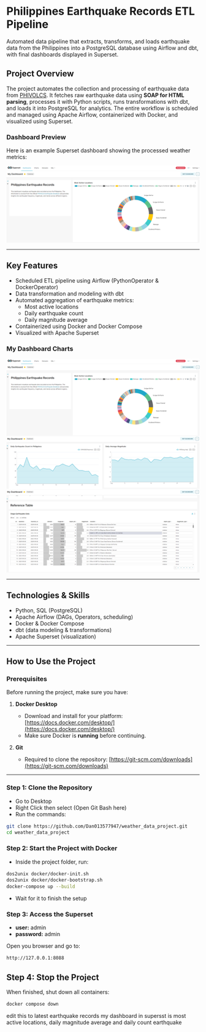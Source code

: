 # Philippines Earthquake Records ETL Pipeline
Automated data pipeline that extracts, transforms, and loads earthquake data from the Philippines into a PostgreSQL database using Airflow and dbt, with final dashboards displayed in Superset.

## Project Overview
The project automates the collection and processing of earthquake data from [PHIVOLCS](https://earthquake.phivolcs.dost.gov.ph/). It fetches raw earthquake data using **SOAP for HTML parsing**, processes it with Python scripts, 
runs transformations with dbt, and loads it into PostgreSQL for analytics. The entire workflow is scheduled and managed using Apache Airflow, containerized with Docker, and visualized using Superset.

### Dashboard Preview
Here is an example Superset dashboard showing the processed weather metrics:

![Dashboard Example](images/superset1.PNG)

---

## Key Features
- Scheduled ETL pipeline using Airflow (PythonOperator & DockerOperator)
- Data transformation and modeling with dbt
- Automated aggregation of earthquake metrics:
  - Most active locations
  - Daily earthquake count
  - Daily magnitude average
- Containerized using Docker and Docker Compose
- Visualized with Apache Superset

### My Dashboard Charts
![Dashboard](images/superset1.PNG)
![Dashboard](images/superset2.PNG)
![Dashboard](images/superset3.PNG)


---

## Technologies & Skills
- Python, SQL (PostgreSQL)
- Apache Airflow (DAGs, Operators, scheduling)
- Docker & Docker Compose
- dbt (data modeling & transformations)
- Apache Superset (visualization)

---

## How to Use the Project

### Prerequisites
Before running the project, make sure you have:

1. **Docker Desktop**  
   - Download and install for your platform: [https://docs.docker.com/desktop/](https://docs.docker.com/desktop/)  
   - Make sure Docker is **running** before continuing.

2. **Git**  
   - Required to clone the repository: [https://git-scm.com/downloads](https://git-scm.com/downloads)

---

### Step 1: Clone the Repository
- Go to Desktop
- Right Click then select (Open Git Bash here)
- Run the commands:

```bash
git clone https://github.com/Dan013577947/weather_data_project.git
cd weather_data_project

```
### Step 2: Start the Project with Docker
- Inside the project folder, run:

```bash
dos2unix docker/docker-init.sh
dos2unix docker/docker-bootstrap.sh
docker-compose up --build
```
- Wait for it to finish the setup

### Step 3: Access the Superset
- **user:** admin
- **password:** admin <br>

Open you browser and go to:

```bash
http://127.0.0.1:8088
```

## Step 4: Stop the Project

When finished, shut down all containers:

```bash
docker compose down
```



edit this to latest earthquake records
my dashboard in supersst is most active locations, daily magnitude average and daily count earthquake
